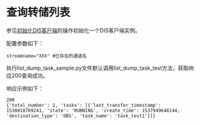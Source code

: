 # 查询转储列表<a name="dgc_06_0032"></a>

参见[初始化DIS客户端](初始化DIS客户端-2.md#dgc_06_0026)的操作初始化一个DIS客户端实例。

配置参数如下：

```
streamname="XXX" #已存在的通道名
```

执行list\_dump\_task\_sample.py文件默认调用list\_dump\_task\_test方法，获取响应200查询成功。

响应示例如下：

```
200
{'total_number': 1, 'tasks': [{'last_transfer_timestamp': 1538018769241, 'state': 'RUNNING', 'create_time': 1537949648144, 'destination_type': 'OBS', 'task_name': 'task_test1'}]}
```

